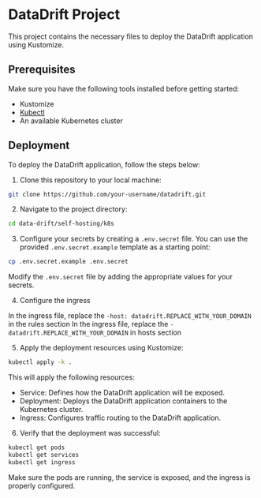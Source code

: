 # DataDrift Project

This project contains the necessary files to deploy the DataDrift application using Kustomize.

## Prerequisites

Make sure you have the following tools installed before getting started:

- Kustomize
- [Kubectl](https://kubernetes.io/docs/tasks/tools/)
- An available Kubernetes cluster

## Deployment

To deploy the DataDrift application, follow the steps below:

1.  Clone this repository to your local machine:

```bash
git clone https://github.com/your-username/datadrift.git
```

2.  Navigate to the project directory:

```bash
cd data-drift/self-hosting/k8s
```

3.  Configure your secrets by creating a `.env.secret` file. You can use the provided `.env.secret.example` template as a starting point:

```bash
cp .env.secret.example .env.secret
```

Modify the `.env.secret` file by adding the appropriate values for your secrets.

4. Configure the ingress

In the ingress file, replace the `-host: datadrift.REPLACE_WITH_YOUR_DOMAIN` in the rules section
In the ingress file, replace the `-datadrift.REPLACE_WITH_YOUR_DOMAIN` in hosts section

5. Apply the deployment resources using Kustomize:

```bash
kubectl apply -k .
```

This will apply the following resources:

- Service: Defines how the DataDrift application will be exposed.
- Deployment: Deploys the DataDrift application containers to the Kubernetes cluster.
- Ingress: Configures traffic routing to the DataDrift application.

6.  Verify that the deployment was successful:

```bash
kubectl get pods
kubectl get services
kubectl get ingress
```

Make sure the pods are running, the service is exposed, and the ingress is properly configured.
